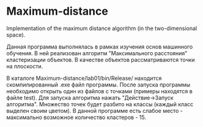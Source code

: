 # Maximum-distance
Implementation of the maximum distance algorithm (in the two-dimensional space).

Данная программа выполнялась в рамках изучения основ машинного обучения. В ней реализован алгоритм "Максимального расстояния" кластеризации объектов. В качестве объектов рассматриваются точки на плоскости.
 
В каталоге Maximum-distance/lab01/bin/Release/ находится скомпилированный .exe файл программы.
После запуска программы необходимо открыть один из файлов с точками (примеры находятся в файле test). Для запуска алгоритма нажать "Действие->Запуск алгоритма".
Множество точек будет разбито на классы (каждый класс выделен своим цветом). В данной программе есть слабое место - максимально возможное количество кластеров - 15.
